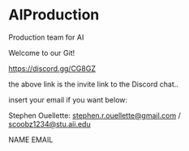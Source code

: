 # AIProduction
Production team for AI

Welcome to our Git!

https://discord.gg/CG8GZ

the above link is the invite link to the Discord chat..

insert your email if you want below:

Stephen Ouellette:
stephen.r.ouellette@gmail.com / scoobz1234@stu.aii.edu

NAME
EMAIL

